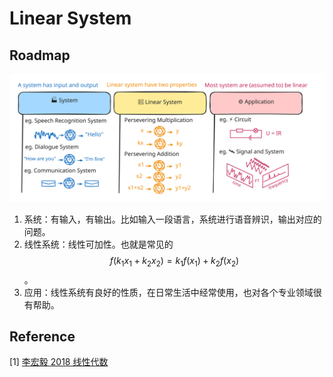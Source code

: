 # Linear System

## Roadmap

<img src="../../.gitbook/assets/file.excalidraw.svg" alt="从系统到线性系统" class="gitbook-drawing">

1. 系统：有输入，有输出。比如输入一段语言，系统进行语音辨识，输出对应的问题。
2. 线性系统：线性可加性。也就是常见的$$f(k_1x_1+k_2x_2) = k_1f(x_1)+k_2f(x_2)$$。
3. 应用：线性系统有良好的性质，在日常生活中经常使用，也对各个专业领域很有帮助。

## Reference

\[1] [李宏毅 2018 线性代数](https://speech.ee.ntu.edu.tw/\~hylee/la/2018-fall.php)
